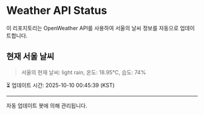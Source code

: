 
# Weather API Status

이 리포지토리는 OpenWeather API를 사용하여 서울의 날씨 정보를 자동으로 업데이트합니다.

## 현재 서울 날씨
> 서울의 현재 날씨: light rain, 온도: 18.95°C, 습도: 74%

⏳ 업데이트 시간: 2025-10-10 00:45:39 (KST)

---
자동 업데이트 봇에 의해 관리됩니다.
